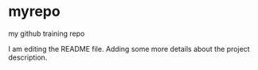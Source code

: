 # myrepo
my github training repo

I am editing the README file. Adding some more details about the project description.
